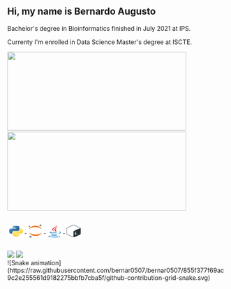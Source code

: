## Hi, my name is Bernardo Augusto
Bachelor's degree in Bioinformatics finished in July 2021 at IPS.

Currenty I'm enrolled in Data Science Master's degree at ISCTE.




    
    
<div>
  <a href="https://github.com/bernar0507">
  <img height="180em" width=410 src="https://github-readme-stats.vercel.app/api?username=bernar0507&show_icons=true&theme=tokyonight&include_all_commits=true&count_private=true"/>

      
      
  <img height="180em" width=410 src="https://github-readme-stats.vercel.app/api/top-langs/?username=bernar0507&layout=compact&langs_count=7&theme=tokyonight"/>
</div>
    
##
    
 <div style="display: inline_block"><pt>
  <img align="center" alt="bernar-Python" height="30" width="40" src="https://raw.githubusercontent.com/devicons/devicon/master/icons/python/python-original.svg">
  <img align="center" alt="bernar-Jupyter" height="30" width="40" src="https://github.com/devicons/devicon/blob/master/icons/jupyter/jupyter-original.svg">
  <img align="center" alt="bernar-Ts" height="30" width="40" src="https://github.com/devicons/devicon/blob/master/icons/java/java-original.svg">
  <img align="center" alt="bernar-shell" height="30" width="40" src="https://github.com/devicons/devicon/blob/master/icons/bash/bash-original.svg">
</div>
  
 ##    
 
<div> 
  <a href = "mailto:b.augusto5@outlook.com"><img src="https://img.shields.io/badge/Microsoft_Outlook-0078D4?style=for-the-badge&logo=microsoft-outlook&logoColor=white" target="_blank"></a>
  <a href="https://www.linkedin.com/in/bernar0507" target="_blank"><img src="https://img.shields.io/badge/-LinkedIn-%230077B5?style=for-the-badge&logo=linkedin&logoColor=white" target="_blank"></a> 

</div>
     
   <div>   
       ![Snake animation](https://raw.githubusercontent.com/bernar0507/bernar0507/855f377f69ac9c2e255561d9182275bbfb7cba5f/github-contribution-grid-snake.svg)
    
</div>
